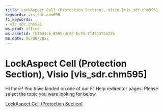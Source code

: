 ```yaml
---
title: LockAspect Cell (Protection Section), Visio [vis_sdr.chm595]
keywords: vis_sdr.chm595
f1_keywords:
- vis_sdr.chm595
ms.prod: office
ms.assetid: fb18d1c6-8505-4c84-bc71-7f454372b33b
ms.date: 06/08/2017
---
```



# LockAspect Cell (Protection Section), Visio [vis_sdr.chm595]

Hi there! You have landed on one of our F1 Help redirector pages. Please select the topic you were looking for below.

[LockAspect Cell (Protection Section)](http://msdn.microsoft.com/library/e9bfced5-af29-f86c-8604-44ec9a573229%28Office.15%29.aspx)

